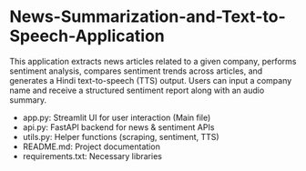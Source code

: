 # News-Summarization-and-Text-to-Speech-Application
This application extracts news articles related to a given company, performs sentiment analysis, compares sentiment trends across articles, and generates a Hindi text-to-speech (TTS) output. Users can input a company name and receive a structured sentiment report along with an audio summary.


* app.py: Streamlit UI for user interaction (Main file)
* api.py: FastAPI backend for news & sentiment APIs
* utils.py: Helper functions (scraping, sentiment, TTS)
* README.md: Project documentation
* requirements.txt: Necessary libraries
